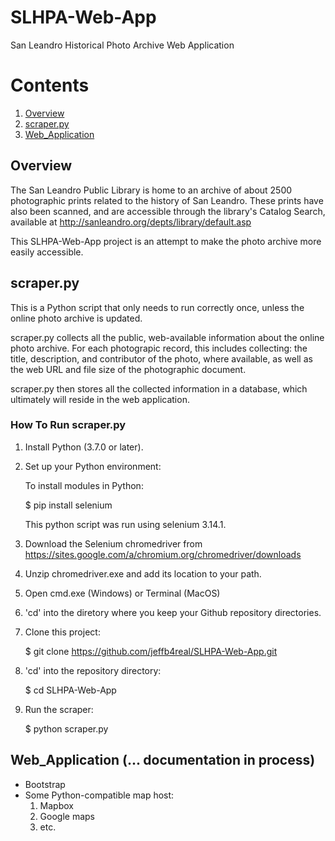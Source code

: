 # SLHPA-Web-App
San Leandro Historical Photo Archive Web Application

# Contents
1. [Overview](#overview)
2. [scraper.py](#scraper.py)
3. [Web_Application](#Web_Application)

## Overview

The San Leandro Public Library is home to an archive of about 2500 photographic prints related to the history of San Leandro. These prints have also been scanned, and are accessible through the library's Catalog Search, available at http://sanleandro.org/depts/library/default.asp

This SLHPA-Web-App project is an attempt to make the photo archive more easily accessible. 

## scraper.py

This is a Python script that only needs to run correctly once, unless the online photo archive is updated.

scraper.py collects all the public, web-available information about the online photo archive. For each photograpic record, this includes collecting: the title, description, and contributor of the photo, where available, as well as the web URL and file size of the photographic document.

scraper.py then stores all the collected information in a database, which ultimately will reside in the web application.

### How To Run scraper.py

1. Install Python (3.7.0 or later).

2. Set up your Python environment:

   To install modules in Python:
   
    $ pip install selenium
    
   This python script was run using selenium 3.14.1.
   
3. Download the Selenium chromedriver from https://sites.google.com/a/chromium.org/chromedriver/downloads

4. Unzip chromedriver.exe and add its location to your path.

5. Open cmd.exe (Windows) or Terminal (MacOS)

6. 'cd' into the diretory where you keep your Github repository directories.

7. Clone this project:

    $ git clone https://github.com/jeffb4real/SLHPA-Web-App.git
    
8. 'cd' into the repository directory:

    $ cd SLHPA-Web-App

9. Run the scraper:

    $ python scraper.py

## Web_Application (... documentation in process)

* Bootstrap
* Some Python-compatible map host: 
  1. Mapbox
  2. Google maps
  3. etc.
